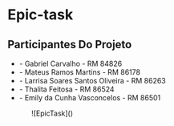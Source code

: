 # Epic-task

## Participantes Do Projeto

<ul>
  <li>- Gabriel Carvalho - RM 84826</li>
  <li>- Mateus Ramos Martins - RM 86178</li>
  <li>- Larrisa Soares Santos Oliveira - RM 86263</li>
  <li>- Thalita Feitosa - RM 86524</li>
  <li>- Emily da Cunha Vasconcelos - RM 86501</li>

<ul/>

<div> 
![EpicTask]()
</div>





